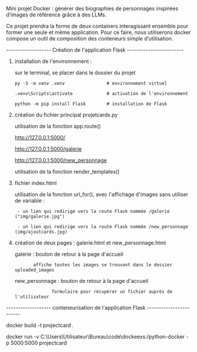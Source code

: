 Mini projet Docker : générer des biographies de personnages inspirées d’images de référence grâce à des LLMs.

Ce projet prendra la forme de deux containers interagissant ensemble pour former une seule et même application. Pour ce faire, nous utiliserons docker compose un outil de composition des conteneurs simple d’utilisation.

------------------- Création de l'application Flask ------------------------
1) installation de l'environnement :

    sur le terminal, se placer dans le dossier du projet

       py -3 -m venv .venv                # environnement virtuel

       .venv\Scripts\activate             # activation de l'environnement

       python -m pip install Flask        # installation de Flask

2) création du fichier principal projetcards.py

    utilisation de la fonction app.route()

    http://127.0.0.1:5000/

    http://127.0.0.1:5000/galerie

    http://127.0.0.1:5000/new_personnage

    utilisation de la fonction render_templates()

3) fichier index.html

    utilisation de la fonction url_for(), avec l'affichage d'images sans utiliser de variable :

        - un lien qui redirige vers la route Flask nommée /galerie ("img/galerie.jpg")

        - un lien qui redirige vers la route Flask nommée /new_personnage (img/ajoutcards.jpg)
    
4) création de deux pages : galerie.html et new_personnage.html

    galerie : bouton de retour à la page d'accueil
                
              affiche toutes les images se trouvant dans le dossier uploaded_images

    new_personnage : bouton de retour à la page d'accueil

                     formulaire pour récupérer un fichier auprès de l'utilisateur

------------------- conteneurisation de l'application Flask  ------------------------



docker build -t projectcard .

docker run -v C:\Users\Utilisateur\Bureau\code\dockeexs:/python-docker -p 5000:5000 projectcard